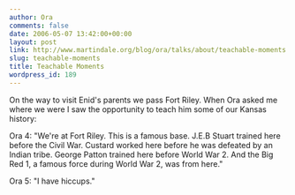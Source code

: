 ```yaml
---
author: Ora
comments: false
date: 2006-05-07 13:42:00+00:00
layout: post
link: http://www.martindale.org/blog/ora/talks/about/teachable-moments
slug: teachable-moments
title: Teachable Moments
wordpress_id: 189
---
```


On the way to visit Enid's parents we pass Fort Riley. When Ora asked me where we were I saw the opportunity to teach him some of our Kansas history:  
  
Ora 4: "We're at Fort Riley. This is a famous base. J.E.B Stuart trained here before the Civil War. Custard worked here before he was defeated by an Indian tribe. George Patton trained here before World War 2. And the Big Red 1, a famous force during World War 2, was from here."  
  
Ora 5: "I have hiccups."
